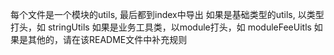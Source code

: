 每个文件是一个模块的utils, 最后都到index中导出
如果是基础类型的utils, 以类型打头，如 stringUtils
如果是业务工具类，以module打头，如 moduleFeeUitls
如果是其他的，请在该README文件中补充规则